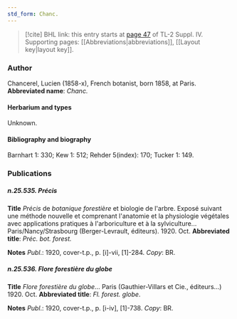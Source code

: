 ```yaml
---
std_form: Chanc.
---
```


> [!cite] BHL link: this entry starts at [page 47](https://www.biodiversitylibrary.org/page/33265724) of TL-2 Suppl. IV.
> Supporting pages: [[Abbreviations|abbreviations]], [[Layout key|layout key]].

### Author

Chancerel, Lucien (1858-x), French botanist, born 1858, at Paris. 
**Abbreviated name**: *Chanc.*

#### Herbarium and types

Unknown.

#### Bibliography and biography

Barnhart 1: 330; Kew 1: 512; Rehder 5(index): 170; Tucker 1: 149.

### Publications

##### n.25.535. Précis

**Title**
*Précis* de *botanique forestière* et biologie de l'arbre. Exposé suivant une méthode nouvelle et comprenant l'anatomie et la physiologie végétales avec applications pratiques à l'arboriculture et à la sylviculture... Paris/Nancy/Strasbourg (Berger-Levrault, éditeurs). 1920. Oct.
**Abbreviated title**: *Préc. bot. forest.*

**Notes**
*Publ*.: 1920, cover-t.p., p. \[i\]-vii, \[1\]-284. *Copy*: BR.

##### n.25.536. Flore forestière du globe

**Title**
*Flore forestière du globe*... Paris (Gauthier-Villars et Cie., éditeurs...) 1920. Oct.
**Abbreviated title**: *Fl. forest. globe*.

**Notes**
*Publ*.: 1920, cover-t.p., p. \[i-iv\], \[1\]-738. *Copy*: BR.

